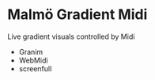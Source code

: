# Malmö Gradient Midi

Live gradient visuals controlled by Midi

-   Granim
-   WebMidi
-   screenfull

